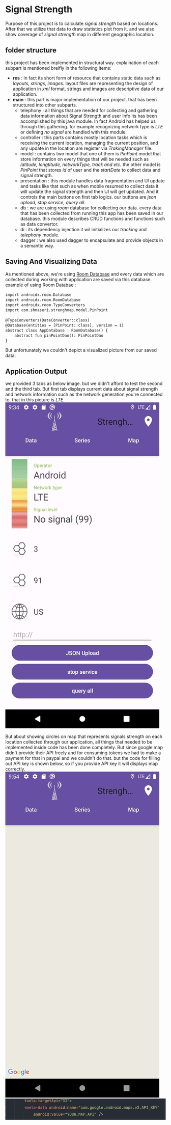 # Signal Strength
Purpose of this project is to calculate *signal strength* based on locations. After that we utilize that data to draw statistics plot from it. and we also show coverage of *signal strength* map in different geographic location.

## folder structure
this project has been implemented in structural way. explaination of each subpart is mentioned breifly in the following items: 
* **res** : In fact its short form of resource that contains static data such as *layouts, strings, images*.
layout files are representing the design of application in *xml* format. strings and images are descriptive data of our application. 
* **main** : this part is major implementation of our project. that has been structured into other subparts.
    * telephony : all things that are needed for collecting and gathering data information about Signal Strength and user Info its has been accomplished by this java module. In fact Android has helped us through this gathering. for example recognizing network type is *LTE* or defining *no signal* are handled with this module.
    * controller : this parts contains mostly location tasks which is receiving the current location, managing the current position, and any update in the location are register via *TrakingManager* file.
    * model : contains two model that one of them is *PinPoint* model that store information on every things that will be needed such as *latitude, longtitude, networkType, track and etc.* the other model is *PinPoint* that stores *id* of user and the *startDate* to collect data and signal strength.  
    * presentation : this module handles data fragmentation and UI update and tasks like that such as when mobile resumed to collect data it will update the signal strength and then UI will get updated. And it controls the main buttons on first tab logics. our buttons are *json upload, stop service, query all*.
    * db : we are using *room* database for collecting our data. every data that has been collected from running this app has been saved in our database. this module describes CRUD functions and functions such as data convertor.
    * di : its dependency injection it wil initializes our *tracking* and *telephony* module.
    * dagger : we also used dagger to encapsulate and provide objects in a semantic way.

## Saving And Visualizing Data
As mentioned above, we're using [Room Database](https://developer.android.com/training/data-storage/room) and every data which are collected during working with application are saved via this database.
example of using Room Databae : 
```
import androidx.room.Database
import androidx.room.RoomDatabase
import androidx.room.TypeConverters
import com.shnaseri.strenghmap.model.PinPoint

@TypeConverters(DateConverter::class)
@Database(entities = [PinPoint::class], version = 1)
abstract class AppDatabase : RoomDatabase() {
    abstract fun pinPointDao(): PinPointDao
}

```
But unfortunately we couldn't depict a visualized picture from our saved data.

## Application Output
we provided 3 tabs as below image. but we didn't afford to test the second and the third tab. 
But first tab displays current data about signal strength and network information such as the network generation you're connected to. that in this picture is *LTE*.
![ui](images/ui.jpg)

But about showing circles on map that represents signals strength on each location collected through our application, all things that needed to be implemented inside code has been done completely. But since google map didn't provide their API freely and for consuming tokens we had to make a payment for that in paypal and we couldn't do that. but the code for filling out API key is shown below, so if you provide API key it will displays map correctly.  
![map](images/map.jpg)
![api key](images/api-key.jpg)
     
